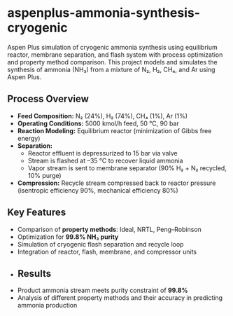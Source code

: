 # aspenplus-ammonia-synthesis-cryogenic
Aspen Plus simulation of cryogenic ammonia synthesis using equilibrium reactor, membrane separation, and flash system with process optimization and property method comparison.
This project models and simulates the synthesis of ammonia (NH₃) from a mixture of N₂, H₂, CH₄, and Ar using Aspen Plus.  
## Process Overview
- **Feed Composition:** N₂ (24%), H₂ (74%), CH₄ (1%), Ar (1%)  
- **Operating Conditions:** 5000 kmol/h feed, 50 °C, 90 bar  
- **Reaction Modeling:** Equilibrium reactor (minimization of Gibbs free energy)  
- **Separation:**  
  - Reactor effluent is depressurized to 15 bar via valve  
  - Stream is flashed at –35 °C to recover liquid ammonia  
  - Vapor stream is sent to membrane separator (90% H₂ + N₂ recycled, 10% purge)  
- **Compression:** Recycle stream compressed back to reactor pressure (isentropic efficiency 90%, mechanical efficiency 80%)  
## Key Features
- Comparison of **property methods**: Ideal, NRTL, Peng–Robinson  
- Optimization for **99.8% NH₃ purity**  
- Simulation of cryogenic flash separation and recycle loop  
- Integration of reactor, flash, membrane, and compressor units
- ## Results
- Product ammonia stream meets purity constraint of **99.8%**  
- Analysis of different property methods and their accuracy in predicting ammonia production 
